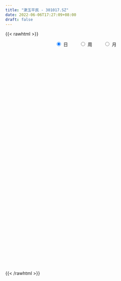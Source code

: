 ```yaml
---
title: "漱玉平民 - 301017.SZ"
date: 2022-06-06T17:27:09+08:00
draft: false
---
```

{{< rawhtml >}}
    <div style="text-align: center">
        <label style="padding: 1rem;"><input style="margin-right: .5rem" type="radio" name="period" value="D" checked onclick="period_change(this)">日</label>
        <label style="padding: 1rem;"><input style="margin-right: .5rem" type="radio" name="period" value="W" onclick="period_change(this)">周</label>
        <label style="padding: 1rem;"><input style="margin-right: .5rem" type="radio" name="period" value="M" onclick="period_change(this)">月</label>
    </div>
    <div id="chart" style="height: 700px;"></div> 
    <script type="text/javascript">
        const D_v = [284963.58,220111.57,143508.02,123320.71,116944.63,78089.4,99552.2,77233.69,80648.94,53670.57,77274.65,61184.78,46648.41,49384.19,88326.05,77390.85,56186.24,50252.84,46116.73,66083.18,44915.28,63386.31,37532.89,36227.97,34899.65,34970.33,43870.56,43911.44,32904.19,23909.96,68091.22,87345.9,74248.01,58081.0,44788.31,23905.0,29487.83,27910.43,25843.41,21267.25,29000.4,25669.32,21937.46,16460.02,17958.0,28474.02,18831.3,19307.37,14606.26,13845.93,12729.44,15730.41,13148.97,63143.43,48925.94,22064.99,18359.61,58882.23,85958.69,50919.82,56646.19,36327.03,71017.0,106101.42,211848.24,204773.45,259076.6,216387.41,212636.72,173513.84,242370.98,241484.88,202386.07,160490.49,135079.49,103714.49,157102.3,183915.23,138004.17,196259.52,197048.05,179111.25,146393.09,136556.83,106504.0,135957.75,97576.31,72563.03,149001.78,189068.22,208504.41,153137.35,105630.99,109053.28,111204.26,186281.47,187501.92,129048.37,108102.69,112535.57,101319.49,71777.41,93941.86,61415.19,73531.52,59257.4,130785.03,81445.17,72790.31,86727.8,75469.05,50748.85,52755.48,42195.57,46402.0,40029.19,106837.51,58247.9,64922.76,39511.04,47001.37,49443.95,49187.85,40098.01,65974.37,38218.18,30524.69,38879.02,95040.98,51806.88,59015.21,75172.08,70959.52,60310.85,25401.52,38642.67,20790.68,14942.99,25656.79,17150.35,22133.7,19716.36,16466.06,17935.27,13893.41,17088.2,19086.8,17368.42,18883.86,32260.74,76032.6,56766.33,93058.13,81300.9,46828.83,50835.05,92684.02,57782.06,34105.78,66527.84,73646.92,120203.07,153213.88,118131.29,69197.48,113058.08,85945.88,76271.43,62802.87,74672.93,93596.21,46767.32,78540.1,70476.82,40835.12,46581.58,39727.95,32052.31,24989.55,48930.64,47333.21,44495.85,20842.19,26227.24,28120.0,18505.04,22436.24,18619.85,29237.94,18395.59,14986.72,25947.62,34374.61,62073.07,45730.98,42872.59,40935.86,36263.94,28970.05,42775.77,38064.59,23839.87,20701.55,17252.56,23597.41,20130.76,20253.32,28426.98,22894.06,16371.0,12681.55,15219.47,13887.99,21406.92,14135.01,12288.75,12371.81,10284.52,12985.0,11875.54,14048.1,15134.08]
const D_histogram = [0.0,-0.1684786325,-0.3599501692,-0.4847761292,-0.6137882843,-0.6855699798,-0.6638247799,-0.6264816736,-0.5843590471,-0.5382024453,-0.4415707578,-0.3964953312,-0.3417975942,-0.2608209168,-0.1912742887,-0.2482497384,-0.3299200859,-0.3339670915,-0.3056187302,-0.2449915489,-0.1654760669,-0.0632348809,0.0014479148,0.0525974693,0.0497055911,0.101048274,0.1706988186,0.2280006465,0.2421301902,0.2438620407,0.3169487397,0.3855331948,0.4436308289,0.3877142131,0.2738704159,0.2203219168,0.201764872,0.1839547151,0.1467054086,0.1256937373,0.0786602412,0.0201557671,0.0155565424,0.0206990139,0.0431178172,0.0987041213,0.1240770319,0.1276235329,0.1374345224,0.1280082402,0.1111940299,0.091015381,0.0848945622,0.134299185,0.1511542716,0.1329781473,0.127318239,0.175458488,0.2575870197,0.2521035503,0.2590661571,0.2339454929,0.294798459,0.3565365113,0.6464384087,1.1162853212,1.171413407,1.1875966799,1.1707095584,0.9392203532,0.8869891728,0.9561261628,0.7777189248,0.6176615097,0.3159057706,0.0629647031,-0.0735120578,-0.0958459996,-0.1601199941,-0.1371805244,-0.0879088032,-0.043660379,-0.1381594423,-0.3462628842,-0.4517761542,-0.4404783048,-0.4563857304,-0.4313112622,-0.314511166,-0.2726223937,-0.1171642388,-0.0853910826,-0.0949598435,-0.1061103385,-0.1506110447,0.1887123384,0.1958157202,0.1087431616,0.0575806704,0.0289239915,-0.1194836207,-0.2410847325,-0.4461737124,-0.6299201132,-0.6647769491,-0.6482808176,-0.5281472254,-0.455363203,-0.3518550802,-0.2381810409,-0.2594829444,-0.2628451498,-0.3122618445,-0.3566099096,-0.3397602799,-0.324867152,-0.503331774,-0.5946519245,-0.5582005764,-0.5156934295,-0.4525746047,-0.3634978241,-0.2875192323,-0.2179725271,-0.2270819371,-0.1817499416,-0.1955165202,-0.1494311559,-0.0366363853,0.0413035556,0.1078953474,0.1898028143,0.1463954917,0.0468067579,-0.0005566859,-0.0937506238,-0.1371808574,-0.148107171,-0.1926335064,-0.1922670026,-0.2169503718,-0.1706686065,-0.1023661005,-0.0210559314,0.0482383502,0.0871135415,0.0721391767,0.0859366483,0.1257830693,0.1948972062,0.2853084359,0.3581514237,0.4925675016,0.4729743772,0.4301906816,0.3249942844,0.3290424,0.331039443,0.3142991268,0.3312863418,0.3530896909,0.4142545674,0.5016835426,0.3177736623,0.2075594364,0.2471199631,0.1966771732,0.1386049702,0.0184905268,-0.107452918,-0.1249036524,-0.1599458034,-0.084473366,-0.103040543,-0.155091044,-0.1612285229,-0.2004407102,-0.2380875957,-0.2562828026,-0.2122467067,-0.1699587023,-0.1976043517,-0.1982603726,-0.2332058597,-0.2885562497,-0.329524265,-0.2871032395,-0.2890733116,-0.2332272399,-0.2041658813,-0.1776345317,-0.1160224733,-0.0385787565,0.0429016081,0.0465999288,-0.1187313195,-0.1781293062,-0.1893086491,-0.2292365719,-0.1645907754,-0.0393284314,0.0504418218,0.1431397498,0.2075981758,0.2415699806,0.2719708629,0.2909000759,0.3194908706,0.2944744991,0.2550055495,0.2124330586,0.1913608764,0.1914531026,0.114386669,0.0859117108,0.0655773066,0.037221857,0.0173659312,0.010858585,0.0028234208,-0.014050865,0.0046563898]
const D_fast = [0.0,-0.2105982906,-0.4920573697,-0.7380773619,-1.0205365881,-1.2637107786,-1.4079217737,-1.5271990858,-1.6311662211,-1.7195602305,-1.7333212325,-1.7873696387,-1.8181213002,-1.8023498521,-1.7806217961,-1.8996596805,-2.0638100494,-2.1513488279,-2.1994051492,-2.200025855,-2.1618793898,-2.0754469239,-2.0104021496,-1.9461032278,-1.9365687081,-1.8599639567,-1.7476387076,-1.6333367179,-1.5586746267,-1.4959772661,-1.3436533822,-1.1786856284,-1.009680287,-0.9686683496,-1.0140445428,-1.0125125627,-0.9806283895,-0.9524498675,-0.953022822,-0.942611059,-0.9699794947,-1.023445027,-1.0241551161,-1.0138378911,-0.9806396335,-0.9003772991,-0.8439851305,-0.8085327463,-0.7643631262,-0.7417873483,-0.7308030511,-0.7282278548,-0.7131250331,-0.630145614,-0.5755019595,-0.560433547,-0.5342638956,-0.4422590246,-0.2957337379,-0.2381913197,-0.1664621736,-0.1330964646,0.0014561162,0.1523282964,0.603839796,1.3527580387,1.7007394764,2.0138219192,2.2896121873,2.2929280704,2.4624441832,2.7706127139,2.786635207,2.7809931694,2.558213873,2.3210139813,2.1661592059,2.1198637642,2.0155597712,2.0042041098,2.0314986302,2.0648319596,1.9357930357,1.6411238728,1.4226665642,1.3238448374,1.1938409792,1.1110876319,1.1492599366,1.1229931105,1.2491602056,1.2595855912,1.2262768695,1.1885987898,1.1064453224,1.4929467901,1.549004102,1.4891173338,1.4523500101,1.4309243291,1.2526458117,1.0707735168,0.7541411089,0.4129146798,0.2118636065,0.0662895336,0.0543863195,0.0133295412,0.0288738939,0.0830026729,-0.0031699666,-0.0722434595,-0.1997256153,-0.3332261578,-0.401316598,-0.4676402581,-0.7719378236,-1.0119209553,-1.1150197513,-1.2014359618,-1.2514607881,-1.2532584636,-1.2491596798,-1.2341061064,-1.2999860007,-1.3000914906,-1.3627371992,-1.354009624,-1.2503739496,-1.1621081199,-1.0685424912,-0.9391843207,-0.9459927704,-1.0338798147,-1.08138243,-1.1980140239,-1.2757394718,-1.3236925781,-1.4163772901,-1.4640775369,-1.5429984991,-1.5393838855,-1.4966729046,-1.4206267184,-1.3392728492,-1.2786192725,-1.2755588432,-1.2402772095,-1.1689850211,-1.0511465827,-0.889408244,-0.7270274003,-0.469469447,-0.3708189771,-0.3060550024,-0.3300028284,-0.2436941128,-0.1589372091,-0.0971027436,0.0027060569,0.1127818287,0.2775103471,0.4903602079,0.3858937432,0.3275693764,0.4289098938,0.4276363973,0.4042154368,0.2887236251,0.1359169508,0.0872403033,0.0122117015,0.0665657974,0.0222384846,-0.0685847775,-0.115029387,-0.2043517519,-0.3015205363,-0.3837864439,-0.3928120246,-0.3930136958,-0.4700604331,-0.5202815471,-0.6135284992,-0.7410179516,-0.8643670332,-0.8937218175,-0.9679602176,-0.9704209559,-0.9924010676,-1.0102783509,-0.9776719107,-0.9098728832,-0.8176671165,-0.8023188136,-0.9973328918,-1.101263205,-1.1597697102,-1.2570067759,-1.2335086733,-1.1180784371,-1.0156977285,-0.8872148631,-0.7708568931,-0.6764925931,-0.5780989952,-0.4864447632,-0.3779812509,-0.3293789976,-0.3050965598,-0.294560786,-0.2677927491,-0.2198372473,-0.2683070137,-0.2753040442,-0.2792441217,-0.298294107,-0.3138085501,-0.3176012499,-0.3249305589,-0.3453175611,-0.3254462087]
const D_slow = [0.0,-0.0421196581,-0.1321072004,-0.2533012327,-0.4067483038,-0.5781407988,-0.7440969937,-0.9007174121,-1.0468071739,-1.1813577853,-1.2917504747,-1.3908743075,-1.476323706,-1.5415289352,-1.5893475074,-1.651409942,-1.7338899635,-1.8173817364,-1.8937864189,-1.9550343061,-1.9964033229,-2.0122120431,-2.0118500644,-1.9987006971,-1.9862742993,-1.9610122308,-1.9183375261,-1.8613373645,-1.8008048169,-1.7398393068,-1.6606021219,-1.5642188232,-1.4533111159,-1.3563825627,-1.2879149587,-1.2328344795,-1.1823932615,-1.1364045827,-1.0997282305,-1.0683047962,-1.0486397359,-1.0436007941,-1.0397116585,-1.034536905,-1.0237574507,-0.9990814204,-0.9680621624,-0.9361562792,-0.9017976486,-0.8697955885,-0.8419970811,-0.8192432358,-0.7980195953,-0.764444799,-0.7266562311,-0.6934116943,-0.6615821345,-0.6177175125,-0.5533207576,-0.49029487,-0.4255283307,-0.3670419575,-0.2933423428,-0.2042082149,-0.0425986128,0.2364727175,0.5293260693,0.8262252393,1.1189026289,1.3537077172,1.5754550104,1.8144865511,2.0089162823,2.1633316597,2.2423081024,2.2580492781,2.2396712637,2.2157097638,2.1756797653,2.1413846342,2.1194074334,2.1084923386,2.073952478,1.987386757,1.8744427184,1.7643231422,1.6502267096,1.5423988941,1.4637711026,1.3956155042,1.3663244445,1.3449766738,1.3212367129,1.2947091283,1.2570563671,1.3042344517,1.3531883818,1.3803741722,1.3947693398,1.4020003376,1.3721294324,1.3118582493,1.2003148212,1.0428347929,0.8766405556,0.7145703512,0.5825335449,0.4686927441,0.3807289741,0.3211837139,0.2563129778,0.1906016903,0.1125362292,0.0233837518,-0.0615563182,-0.1427731062,-0.2686060496,-0.4172690308,-0.5568191749,-0.6857425323,-0.7988861834,-0.8897606395,-0.9616404475,-1.0161335793,-1.0729040636,-1.118341549,-1.167220679,-1.204578468,-1.2137375643,-1.2034116754,-1.1764378386,-1.128987135,-1.0923882621,-1.0806865726,-1.0808257441,-1.1042634,-1.1385586144,-1.1755854071,-1.2237437837,-1.2718105344,-1.3260481273,-1.368715279,-1.3943068041,-1.3995707869,-1.3875111994,-1.365732814,-1.3476980198,-1.3262138578,-1.2947680904,-1.2460437889,-1.1747166799,-1.085178824,-0.9620369486,-0.8437933543,-0.7362456839,-0.6549971128,-0.5727365128,-0.4899766521,-0.4114018704,-0.3285802849,-0.2403078622,-0.1367442203,-0.0113233347,0.0681200809,0.12000994,0.1817899308,0.2309592241,0.2656104666,0.2702330983,0.2433698688,0.2121439557,0.1721575049,0.1510391634,0.1252790276,0.0865062666,0.0461991359,-0.0039110417,-0.0634329406,-0.1275036413,-0.1805653179,-0.2230549935,-0.2724560814,-0.3220211745,-0.3803226395,-0.4524617019,-0.5348427682,-0.606618578,-0.6788869059,-0.7371937159,-0.7882351862,-0.8326438192,-0.8616494375,-0.8712941266,-0.8605687246,-0.8489187424,-0.8786015723,-0.9231338988,-0.9704610611,-1.0277702041,-1.0689178979,-1.0787500057,-1.0661395503,-1.0303546129,-0.9784550689,-0.9180625738,-0.850069858,-0.7773448391,-0.6974721214,-0.6238534967,-0.5601021093,-0.5069938446,-0.4591536255,-0.4112903499,-0.3826936826,-0.361215755,-0.3448214283,-0.335515964,-0.3311744813,-0.328459835,-0.3277539798,-0.331266696,-0.3301025986]
const D_data = [['2021-07-05', 33.84, 29.55, 29.51, 36.5],['2021-07-06', 27.1, 26.91, 25.0, 29.0],['2021-07-07', 25.76, 25.42, 25.01, 26.79],['2021-07-08', 25.2, 25.03, 24.76, 26.13],['2021-07-09', 25.36, 23.8, 23.7, 25.6],['2021-07-12', 23.6, 23.38, 23.17, 24.07],['2021-07-13', 23.44, 23.78, 22.76, 23.91],['2021-07-14', 23.36, 23.5, 23.2, 24.25],['2021-07-15', 23.06, 23.15, 22.22, 23.98],['2021-07-16', 22.88, 22.83, 22.66, 23.48],['2021-07-19', 22.76, 23.28, 22.09, 23.55],['2021-07-20', 22.9, 22.49, 22.4, 23.46],['2021-07-21', 22.6, 22.38, 22.2, 22.95],['2021-07-22', 22.35, 22.62, 22.19, 22.81],['2021-07-23', 22.8, 22.48, 22.48, 25.02],['2021-07-26', 22.81, 20.52, 20.46, 22.81],['2021-07-27', 20.1, 19.36, 19.35, 20.55],['2021-07-28', 19.3, 19.58, 19.22, 20.24],['2021-07-29', 19.51, 19.53, 19.35, 19.95],['2021-07-30', 19.47, 19.68, 18.65, 20.13],['2021-08-02', 19.7, 19.85, 19.27, 19.97],['2021-08-03', 20.13, 20.25, 19.88, 21.5],['2021-08-04', 19.5, 19.92, 19.29, 19.98],['2021-08-05', 20.02, 19.8, 19.65, 20.36],['2021-08-06', 19.9, 19.01, 19.0, 20.0],['2021-08-09', 18.88, 19.6, 18.86, 19.8],['2021-08-10', 19.47, 19.99, 19.31, 20.3],['2021-08-11', 19.93, 20.07, 19.9, 20.49],['2021-08-12', 19.8, 19.65, 19.52, 20.12],['2021-08-13', 19.65, 19.48, 19.37, 19.86],['2021-08-16', 19.66, 20.56, 19.36, 20.78],['2021-08-17', 20.43, 20.94, 19.93, 21.5],['2021-08-18', 20.66, 21.27, 20.46, 21.49],['2021-08-19', 20.5, 19.98, 19.91, 20.9],['2021-08-20', 19.8, 18.87, 18.71, 19.8],['2021-08-23', 18.87, 19.19, 18.87, 19.26],['2021-08-24', 19.3, 19.43, 19.02, 19.57],['2021-08-25', 19.57, 19.33, 19.27, 19.76],['2021-08-26', 19.33, 18.91, 18.91, 19.38],['2021-08-27', 18.93, 18.91, 18.73, 19.17],['2021-08-30', 18.8, 18.33, 18.33, 19.3],['2021-08-31', 18.3, 17.79, 17.61, 18.3],['2021-09-01', 17.75, 18.16, 17.53, 18.25],['2021-09-02', 18.2, 18.15, 17.93, 18.29],['2021-09-03', 18.06, 18.32, 18.06, 18.44],['2021-09-06', 18.37, 18.86, 18.3, 19.07],['2021-09-07', 18.65, 18.65, 18.55, 18.86],['2021-09-08', 18.61, 18.42, 18.31, 18.73],['2021-09-09', 18.42, 18.51, 18.28, 18.53],['2021-09-10', 18.51, 18.25, 18.17, 18.51],['2021-09-13', 18.3, 18.06, 18.0, 18.49],['2021-09-14', 18.06, 17.88, 17.77, 18.17],['2021-09-15', 17.8, 17.94, 17.68, 18.04],['2021-09-16', 17.89, 18.73, 17.76, 19.76],['2021-09-17', 18.02, 18.51, 17.81, 18.95],['2021-09-22', 18.15, 18.08, 17.99, 18.37],['2021-09-23', 18.02, 18.18, 18.02, 18.36],['2021-09-24', 18.6, 19.0, 18.6, 19.6],['2021-09-27', 18.72, 19.87, 18.37, 20.9],['2021-09-28', 19.27, 19.11, 18.87, 19.58],['2021-09-29', 18.75, 19.41, 18.28, 19.84],['2021-09-30', 19.01, 19.1, 19.0, 19.59],['2021-10-08', 19.16, 20.44, 18.9, 20.88],['2021-10-11', 20.51, 21.01, 20.21, 22.16],['2021-10-12', 20.82, 25.21, 20.48, 25.21],['2021-10-13', 25.21, 30.25, 25.21, 30.25],['2021-10-14', 29.36, 27.45, 26.38, 29.8],['2021-10-15', 26.0, 28.2, 25.22, 28.37],['2021-10-18', 26.73, 28.87, 25.91, 29.92],['2021-10-19', 28.03, 26.53, 26.21, 28.6],['2021-10-20', 26.0, 28.95, 26.0, 31.63],['2021-10-21', 27.61, 31.5, 27.3, 33.58],['2021-10-22', 30.8, 29.07, 29.06, 32.85],['2021-10-25', 28.0, 29.24, 27.03, 30.66],['2021-10-26', 28.6, 26.9, 26.67, 29.06],['2021-10-27', 26.59, 26.48, 25.65, 27.5],['2021-10-28', 26.03, 27.2, 25.17, 28.58],['2021-10-29', 26.11, 28.45, 25.7, 29.7],['2021-11-01', 28.0, 27.9, 27.01, 28.85],['2021-11-02', 28.08, 29.07, 27.52, 30.45],['2021-11-03', 28.28, 29.81, 27.35, 31.39],['2021-11-04', 29.81, 30.25, 28.52, 31.0],['2021-11-05', 29.64, 28.6, 28.5, 30.95],['2021-11-08', 27.55, 26.45, 26.4, 28.0],['2021-11-09', 26.66, 26.84, 26.41, 27.79],['2021-11-10', 26.84, 27.95, 25.92, 28.28],['2021-11-11', 27.9, 27.48, 27.15, 28.71],['2021-11-12', 27.53, 27.89, 27.26, 28.09],['2021-11-15', 27.91, 29.34, 27.7, 29.89],['2021-11-16', 29.3, 28.8, 28.8, 32.38],['2021-11-17', 27.5, 30.8, 27.13, 32.18],['2021-11-18', 30.97, 29.87, 29.28, 31.81],['2021-11-19', 30.0, 29.53, 28.58, 30.1],['2021-11-22', 29.33, 29.56, 28.81, 30.79],['2021-11-23', 28.92, 29.07, 28.81, 30.45],['2021-11-24', 28.9, 34.88, 28.5, 34.88],['2021-11-25', 35.0, 32.0, 31.67, 35.67],['2021-11-26', 32.45, 30.92, 30.72, 32.58],['2021-11-29', 30.2, 31.26, 30.18, 31.89],['2021-11-30', 30.87, 31.56, 30.6, 31.95],['2021-12-01', 31.18, 29.74, 29.55, 31.18],['2021-12-02', 29.5, 29.39, 29.14, 30.25],['2021-12-03', 29.62, 27.36, 27.28, 29.62],['2021-12-06', 27.11, 26.3, 26.26, 27.4],['2021-12-07', 26.44, 27.19, 26.25, 27.41],['2021-12-08', 26.96, 27.37, 26.54, 27.69],['2021-12-09', 27.04, 28.66, 27.02, 30.3],['2021-12-10', 28.04, 28.27, 27.81, 29.28],['2021-12-13', 28.14, 28.87, 27.61, 28.98],['2021-12-14', 28.4, 29.4, 28.4, 30.09],['2021-12-15', 29.12, 27.8, 27.8, 29.8],['2021-12-16', 27.4, 27.78, 27.4, 28.5],['2021-12-17', 28.08, 26.85, 26.82, 28.08],['2021-12-20', 26.81, 26.4, 26.39, 27.4],['2021-12-21', 26.4, 26.81, 26.11, 27.59],['2021-12-22', 26.8, 26.59, 26.45, 27.17],['2021-12-23', 26.59, 23.36, 23.16, 26.64],['2021-12-24', 23.36, 23.23, 22.9, 24.1],['2021-12-27', 23.19, 24.15, 22.66, 24.61],['2021-12-28', 23.87, 23.92, 23.77, 24.45],['2021-12-29', 24.0, 23.97, 23.8, 24.92],['2021-12-30', 23.89, 24.26, 23.6, 24.85],['2021-12-31', 24.5, 24.15, 24.11, 25.08],['2022-01-04', 23.69, 24.12, 23.69, 24.78],['2022-01-05', 23.69, 22.97, 22.32, 23.69],['2022-01-06', 22.81, 23.43, 22.63, 23.58],['2022-01-07', 23.68, 22.46, 22.35, 23.68],['2022-01-10', 22.77, 22.99, 22.43, 23.62],['2022-01-11', 22.96, 24.01, 22.81, 25.55],['2022-01-12', 23.55, 23.92, 23.16, 24.43],['2022-01-13', 23.7, 24.06, 23.01, 24.36],['2022-01-14', 23.79, 24.61, 23.51, 25.11],['2022-01-17', 24.4, 23.12, 22.53, 24.53],['2022-01-18', 23.15, 21.95, 21.66, 23.21],['2022-01-19', 21.51, 22.07, 21.51, 22.3],['2022-01-20', 22.1, 20.92, 20.91, 22.25],['2022-01-21', 20.92, 20.92, 20.63, 21.15],['2022-01-24', 21.08, 20.9, 20.53, 21.08],['2022-01-25', 20.7, 20.02, 19.74, 20.86],['2022-01-26', 20.03, 20.13, 19.81, 20.35],['2022-01-27', 20.31, 19.4, 19.39, 20.31],['2022-01-28', 19.58, 20.0, 19.42, 20.1],['2022-02-07', 20.59, 20.28, 19.93, 20.64],['2022-02-08', 20.1, 20.6, 20.1, 20.78],['2022-02-09', 20.55, 20.67, 20.35, 20.83],['2022-02-10', 20.66, 20.44, 20.36, 20.97],['2022-02-11', 20.44, 19.7, 19.58, 20.65],['2022-02-14', 19.5, 19.93, 19.5, 20.49],['2022-02-15', 20.01, 20.3, 19.65, 20.33],['2022-02-16', 20.34, 20.91, 20.12, 21.25],['2022-02-17', 20.7, 21.63, 20.61, 21.95],['2022-02-18', 21.2, 21.95, 20.91, 22.15],['2022-02-21', 21.68, 23.48, 21.5, 23.93],['2022-02-22', 22.8, 22.12, 21.71, 23.45],['2022-02-23', 21.73, 21.91, 21.63, 22.29],['2022-02-24', 21.61, 20.93, 20.6, 22.14],['2022-02-25', 21.22, 22.2, 21.0, 24.0],['2022-02-28', 21.81, 22.38, 21.62, 22.47],['2022-03-01', 22.25, 22.3, 21.97, 22.35],['2022-03-02', 22.3, 22.93, 21.96, 23.3],['2022-03-03', 22.71, 23.33, 22.65, 23.53],['2022-03-04', 23.31, 24.33, 23.1, 25.0],['2022-03-07', 23.5, 25.42, 23.35, 26.0],['2022-03-08', 24.76, 22.09, 22.06, 24.99],['2022-03-09', 21.68, 22.44, 21.5, 22.97],['2022-03-10', 22.98, 24.33, 22.5, 24.68],['2022-03-11', 23.28, 23.38, 22.5, 24.27],['2022-03-14', 24.43, 23.16, 23.05, 24.6],['2022-03-15', 22.8, 22.0, 22.0, 23.41],['2022-03-16', 22.29, 21.26, 20.0, 22.4],['2022-03-17', 21.15, 22.17, 21.14, 23.3],['2022-03-18', 21.89, 21.72, 21.63, 22.5],['2022-03-21', 22.0, 23.14, 21.92, 23.5],['2022-03-22', 23.87, 22.06, 21.96, 23.9],['2022-03-23', 22.06, 21.36, 21.36, 22.19],['2022-03-24', 21.16, 21.66, 21.03, 22.18],['2022-03-25', 21.67, 20.98, 20.93, 21.88],['2022-03-28', 20.88, 20.61, 20.3, 21.2],['2022-03-29', 20.88, 20.49, 20.0, 21.01],['2022-03-30', 20.4, 21.13, 19.95, 21.65],['2022-03-31', 20.88, 21.16, 20.63, 21.79],['2022-04-01', 20.98, 20.14, 20.11, 21.06],['2022-04-06', 20.14, 20.2, 20.0, 20.6],['2022-04-07', 20.02, 19.45, 19.42, 20.28],['2022-04-08', 19.4, 18.68, 18.55, 19.54],['2022-04-11', 18.69, 18.28, 18.08, 18.95],['2022-04-12', 18.28, 19.0, 17.87, 19.0],['2022-04-13', 18.87, 18.23, 18.22, 18.87],['2022-04-14', 18.6, 18.79, 18.26, 19.49],['2022-04-15', 18.52, 18.4, 18.3, 18.85],['2022-04-18', 18.32, 18.25, 17.66, 18.39],['2022-04-19', 18.28, 18.69, 18.08, 19.29],['2022-04-20', 18.4, 19.08, 18.4, 19.34],['2022-04-21', 19.0, 19.44, 18.78, 20.54],['2022-04-22', 18.86, 18.61, 18.35, 19.57],['2022-04-25', 18.0, 15.9, 15.69, 18.0],['2022-04-26', 15.72, 16.37, 15.72, 17.22],['2022-04-27', 16.24, 16.5, 15.2, 16.59],['2022-04-28', 16.49, 15.69, 15.56, 16.79],['2022-04-29', 15.98, 16.76, 15.87, 16.97],['2022-05-05', 16.92, 17.8, 16.5, 18.09],['2022-05-06', 17.1, 17.79, 17.1, 17.98],['2022-05-09', 17.83, 18.25, 17.82, 18.47],['2022-05-10', 18.34, 18.32, 17.98, 18.36],['2022-05-11', 18.29, 18.25, 18.18, 18.8],['2022-05-12', 18.07, 18.46, 18.01, 18.85],['2022-05-13', 18.46, 18.56, 18.46, 19.11],['2022-05-16', 18.58, 18.95, 18.55, 19.49],['2022-05-17', 18.7, 18.44, 18.17, 19.24],['2022-05-18', 18.41, 18.22, 18.12, 18.58],['2022-05-19', 17.91, 18.07, 17.79, 18.28],['2022-05-20', 18.45, 18.26, 18.16, 18.71],['2022-05-23', 18.25, 18.56, 18.09, 18.6],['2022-05-24', 18.5, 17.45, 17.43, 18.57],['2022-05-25', 17.44, 17.8, 17.23, 17.87],['2022-05-26', 17.98, 17.78, 17.35, 18.09],['2022-05-27', 17.81, 17.54, 17.35, 17.99],['2022-05-30', 17.6, 17.49, 17.25, 17.77],['2022-05-31', 17.37, 17.55, 17.02, 17.64],['2022-06-01', 17.46, 17.45, 17.35, 17.82],['2022-06-02', 17.39, 17.22, 17.01, 17.7],['2022-06-06', 17.28, 17.62, 17.12, 17.65]]
const W_v = [888848.51,389194.8,322818.08,296029.84,216962.1,179566.48,332554.44,128413.92,111025.2,95064.88,153678.19,99306.83,229851.73,71017.0,998187.12,1072392.49,740302.0,856816.08,549157.9199999999,805342.75,723089.3,487677.02,406434.31,338491.4899999999,293712.17,250066.97,174815.25,319914.17,216105.24,99600.19,84469.74,201311.95,364706.93,352265.67,539546.61,354110.76,276161.57,197801.56,75189.43,107194.66,183113.0,191818.21,61904.46,101935.6,95593.06,74090.48,49193.16,15134.08]
const W_histogram = [0.0,-0.0619031339,-0.119652847,-0.3278525043,-0.4827582357,-0.5222875121,-0.5551615496,-0.5393940942,-0.5329413892,-0.4982653845,-0.425521859,-0.3170837718,-0.2161237193,-0.0455167541,0.5696131912,0.9901134331,1.1692352421,1.2341505419,1.1663843774,1.1663215399,1.1900844316,0.9089252595,0.7345790064,0.4859511295,0.0622920126,-0.159274166,-0.4087586253,-0.4166718619,-0.6445035884,-0.8199887654,-0.9120290446,-0.7821290334,-0.6457834186,-0.3910962076,-0.2712529185,-0.2869018716,-0.327288235,-0.3866982184,-0.4936030569,-0.5482427575,-0.5347391675,-0.6094781724,-0.5504239882,-0.4259446079,-0.3342974835,-0.2940747619,-0.2619950798,-0.1901551094]
const W_fast = [0.0,-0.0773789174,-0.1650418422,-0.4552046255,-0.7307999159,-0.9009010703,-1.0725654953,-1.1916465633,-1.3184292057,-1.4083195471,-1.4419564864,-1.4127893421,-1.3658602195,-1.2066324428,-0.4490991997,0.2189294005,0.69036002,1.0638129553,1.2876428852,1.5791604327,1.9004444322,1.8465165751,1.8558150736,1.728674979,1.3205888653,1.0592041452,0.7075300295,0.5954488275,0.2064912039,-0.1739911645,-0.4940387048,-0.559670952,-0.5847711918,-0.4278580328,-0.3758279733,-0.4632023943,-0.5854108165,-0.7414953545,-0.9718009571,-1.1635013471,-1.2836825491,-1.510791097,-1.5893429098,-1.5713496816,-1.563276928,-1.5965728968,-1.6299919847,-1.6056907916]
const W_slow = [0.0,-0.0154757835,-0.0453889952,-0.1273521213,-0.2480416802,-0.3786135582,-0.5174039456,-0.6522524692,-0.7854878165,-0.9100541626,-1.0164346274,-1.0957055703,-1.1497365001,-1.1611156887,-1.0187123909,-0.7711840326,-0.4788752221,-0.1703375866,0.1212585078,0.4128388928,0.7103600007,0.9375913155,1.1212360671,1.2427238495,1.2582968527,1.2184783112,1.1162886548,1.0121206894,0.8509947923,0.6459976009,0.4179903398,0.2224580814,0.0610122268,-0.0367618251,-0.1045750548,-0.1763005227,-0.2581225814,-0.354797136,-0.4781979003,-0.6152585896,-0.7489433815,-0.9013129246,-1.0389189217,-1.1454050736,-1.2289794445,-1.302498135,-1.3679969049,-1.4155356823]
const W_data = [['2021-07-09', 33.84, 23.8, 23.7, 36.5],['2021-07-16', 23.6, 22.83, 22.22, 24.25],['2021-07-23', 22.76, 22.48, 22.09, 25.02],['2021-07-30', 22.81, 19.68, 18.65, 22.81],['2021-08-06', 19.7, 19.01, 19.0, 21.5],['2021-08-13', 18.88, 19.48, 18.86, 20.49],['2021-08-20', 19.66, 18.87, 18.71, 21.5],['2021-08-27', 18.87, 18.91, 18.73, 19.76],['2021-09-03', 18.8, 18.32, 17.53, 19.3],['2021-09-10', 18.37, 18.25, 18.17, 19.07],['2021-09-17', 18.3, 18.51, 17.68, 19.76],['2021-09-24', 18.15, 19.0, 17.99, 19.6],['2021-09-30', 18.72, 19.1, 18.28, 20.9],['2021-10-08', 19.16, 20.44, 18.9, 20.88],['2021-10-15', 20.51, 28.2, 20.21, 30.25],['2021-10-22', 26.73, 29.07, 25.91, 33.58],['2021-10-29', 28.0, 28.45, 25.17, 30.66],['2021-11-05', 28.0, 28.6, 27.01, 31.39],['2021-11-12', 27.55, 27.89, 25.92, 28.71],['2021-11-19', 27.91, 29.53, 27.13, 32.38],['2021-11-26', 29.33, 30.92, 28.5, 35.67],['2021-12-03', 30.2, 27.36, 27.28, 31.95],['2021-12-10', 27.11, 28.27, 26.25, 30.3],['2021-12-17', 28.14, 26.85, 26.82, 30.09],['2021-12-24', 26.81, 23.23, 22.9, 27.59],['2021-12-31', 23.19, 24.15, 22.66, 25.08],['2022-01-07', 23.69, 22.46, 22.32, 24.78],['2022-01-14', 22.77, 24.61, 22.43, 25.55],['2022-01-21', 24.4, 20.92, 20.63, 24.53],['2022-01-28', 21.08, 20.0, 19.39, 21.08],['2022-02-11', 20.59, 19.7, 19.58, 20.97],['2022-02-18', 19.5, 21.95, 19.5, 22.15],['2022-02-25', 21.68, 22.2, 20.6, 24.0],['2022-03-04', 21.81, 24.33, 21.62, 25.0],['2022-03-11', 23.5, 23.38, 21.5, 26.0],['2022-03-18', 24.43, 21.72, 20.0, 24.6],['2022-03-25', 22.0, 20.98, 20.93, 23.9],['2022-04-01', 20.88, 20.14, 19.95, 21.79],['2022-04-08', 20.14, 18.68, 18.55, 20.6],['2022-04-15', 18.69, 18.4, 17.87, 19.49],['2022-04-22', 18.32, 18.61, 17.66, 20.54],['2022-04-29', 18.0, 16.76, 15.2, 18.0],['2022-05-06', 16.92, 17.79, 16.5, 18.09],['2022-05-13', 17.83, 18.56, 17.82, 19.11],['2022-05-20', 18.58, 18.26, 17.79, 19.49],['2022-05-27', 18.25, 17.54, 17.23, 18.6],['2022-06-02', 17.6, 17.22, 17.01, 17.82],['2022-06-10', 17.28, 17.62, 17.12, 17.65]]
const M_v = [1896891.23,912166.66,634257.1099999999,2881898.6099999999,3155044.3099999996,1555743.7000000002,810434.8500000001,708270.6799999999,1617608.2600000002,601811.1500000001,356793.12,41057.72]
const M_histogram = [0.0,-0.1206153846,-0.1060158668,0.5059040503,1.0607596884,0.8769825834,0.4459254475,0.2981876966,0.1053504847,-0.3088256363,-0.5081033497,-0.6070310849]
const M_fast = [0.0,-0.1507692308,-0.1626736796,0.57572225,1.3957678102,1.431236351,1.111660577,1.0384697503,0.8719701596,0.3805876295,0.0542840787,-0.1964014277]
const M_slow = [0.0,-0.0301538462,-0.0566578128,0.0698181997,0.3350081218,0.5542537677,0.6657351295,0.7402820537,0.7666196749,0.6894132658,0.5623874284,0.4106296572]
const M_data = [['2021-07-30', 33.84, 19.68, 18.65, 36.5],['2021-08-31', 19.7, 17.79, 17.61, 21.5],['2021-09-30', 17.75, 19.1, 17.53, 20.9],['2021-10-29', 19.16, 28.45, 18.9, 33.58],['2021-11-30', 28.0, 31.56, 25.92, 35.67],['2021-12-31', 31.18, 24.15, 22.66, 31.18],['2022-01-28', 23.69, 20.0, 19.39, 25.55],['2022-02-28', 20.59, 22.38, 19.5, 24.0],['2022-03-31', 22.25, 21.16, 19.95, 26.0],['2022-04-29', 20.98, 16.76, 15.2, 21.06],['2022-05-31', 16.92, 17.55, 16.5, 19.49],['2022-06-30', 17.46, 17.62, 17.01, 17.82]]
        const D_a = [null,null,null,null,null,null,null,null,null,null,null,null,null,null,null,null,null,null,null,18.65,null,null,null,null,null,null,null,null,null,null,null,21.5,null,null,null,null,null,null,null,null,null,null,17.53,null,null,null,null,null,null,null,null,null,null,null,null,null,null,null,null,null,null,null,null,null,null,null,null,null,null,null,null,33.58,null,null,null,null,null,null,null,null,null,null,null,null,null,25.92,null,null,null,null,null,null,null,null,null,null,35.67,null,null,null,null,null,null,null,26.25,null,null,null,null,30.09,null,null,null,null,null,null,null,null,22.66,null,null,null,null,null,null,null,null,null,25.55,null,null,null,null,null,null,null,null,null,null,null,19.39,null,null,null,null,null,null,null,null,null,null,null,null,null,null,null,null,null,null,null,null,null,26.0,null,null,null,null,null,null,20.0,null,null,null,23.9,null,null,null,null,null,null,null,null,null,null,null,null,null,null,null,null,null,null,null,null,null,null,null,15.2,null,null,null,null,null,null,null,null,null,19.49,null,null,null,null,null,null,null,null,null,null,17.02,null,null,null]
const W_a = [null,null,null,null,null,null,null,null,17.53,null,null,null,null,null,null,null,null,null,null,null,35.67,null,null,null,null,null,null,null,null,null,null,null,null,null,null,null,null,null,null,null,null,15.2,null,null,null,null,null,null]
const M_a = [null,null,17.53,null,null,null,null,null,26.0,null,null,null]
        const D_b = [[{ coord: ['2021-07-30', 21.5] }, { coord: ['2021-10-21', 18.65] }],[{ coord: ['2021-10-21', 33.58] }, { coord: ['2021-12-14', 26.25] }],[{ coord: ['2021-12-27', 25.55] }, { coord: ['2022-03-22', 22.66] }]]
const W_b = []
const M_b = []
    </script>
{{< /rawhtml >}}